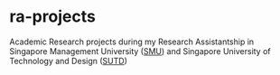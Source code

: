 # ra-projects
Academic Research projects during my Research Assistantship in Singapore Management University ([SMU](http://www.mysmu.edu/faculty/jingjiang/group.html)) and Singapore University of Technology and Design ([SUTD](https://sutd.edu.sg))
